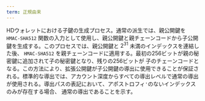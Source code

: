 ```yaml
---
term: 正規由来
---
```

HDウォレットにおける子鍵の生成プロセス。通常の派生では、親公開鍵を `HMAC-SHA512` 関数の入力として使用し、親公開鍵と親チェーンコードから子公開鍵を生成する。このプロセスでは、親公開鍵と $2^{31}$ 未満のインデックスを連結した後、 `HMAC-SHA512` を親チェーンコードに適用する。最初の256ビットが親の秘密鍵に追加されて子の秘密鍵となり、残りの256ビットが 子のチェーンコードとなる。この方法により、拡張公開鍵が子公開鍵の導出に使用できることが保証される。標準的な導出では、アカウント深度からすべての導出レベルで通常の導出が使用される。導出パスの表記において、アポストロフィ`'`のないインデックスのみが存在する場合、 通常の導出であることを示す。